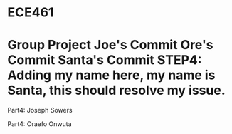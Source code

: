 # ECE461
Group Project
Joe's Commit
Ore's Commit
Santa's Commit
STEP4:
Adding my name here, 
my name is Santa, 
this should resolve my issue.
=======

Part4: 
Joseph Sowers

Part4:
Oraefo Onwuta
